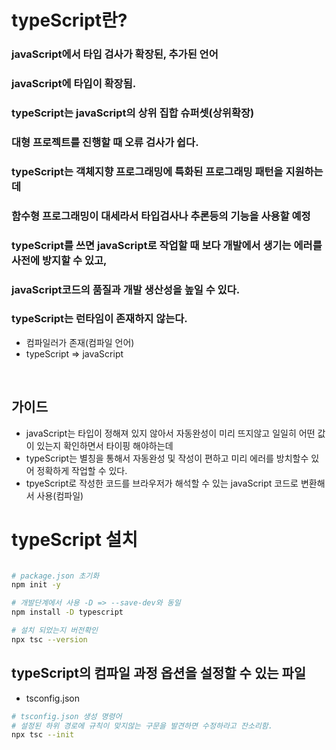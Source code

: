#  typeScript란?

### javaScript에서 타입 검사가 확장된, 추가된 언어
### javaScript에 타입이 확장됨.
### typeScript는 javaScript의 상위 집합 슈퍼셋(상위확장)
### 대형 프로젝트를 진행할 때 오류 검사가 쉽다.
### typeScript는 객체지향 프로그래밍에 특화된 프로그래밍 패턴을 지원하는데
### 함수형 프로그래밍이 대세라서 타입검사나 추론등의 기능을 사용할 예정
### typeScript를 쓰면 javaScript로 작업할 때 보다 개발에서 생기는 에러를 사전에 방지할 수 있고,
### javaScript코드의 품질과 개발 생산성을 높일 수 있다.
### typeScript는 런타임이 존재하지 않는다.
- 컴파일러가 존재(컴파일 언어)
- typeScript => javaScript
<br/>

## 가이드
- javaScript는 타입이 정해져 있지 않아서 자동완성이 미리 뜨지않고 일일히 어떤 값이 있는지 확인하면서 타이핑 해야하는데
- typeScript는 별칭을 통해서 자동완성 및 작성이 편하고 미리 에러를 방치할수 있어 정확하게 작업할 수 있다.
- tpyeScript로 작성한 코드를 브라우저가 해석할 수 있는 javaScript 코드로 변환해서 사용(컴파일)

# typeScript 설치
```sh

# package.json 초기화
npm init -y

# 개발단계에서 사용 -D => --save-dev와 동일
npm install -D typescript
```

```sh
# 설치 되었는지 버전확인
npx tsc --version

```

## typeScript의 컴파일 과정 옵션을 설정할 수 있는 파일
- tsconfig.json

```sh
# tsconfig.json 생성 명령어
# 설정된 하위 경로에 규칙이 맞지않는 구문을 발견하면 수정하라고 잔소리함.
npx tsc --init
```